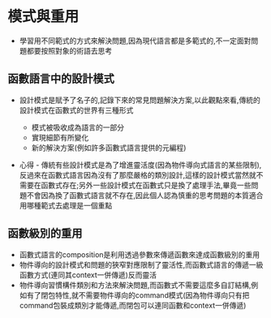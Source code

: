 # 模式與重用

* 學習用不同範式的方式來解決問題,因為現代語言都是多範式的,不一定面對問題都要按照對象的術語去思考

## 函數語言中的設計模式

* 設計模式是賦予了名子的,記錄下來的常見問題解決方案,以此觀點來看,傳統的設計模式在函數式的世界有三種形式
  * 模式被吸收成為語言的一部分
  * 實現細節有所變化
  * 新的解決方案(例如許多函數式語言提供的元編程)
  
* 心得 - 傳統有些設計模式是為了增進靈活度(因為物件導向式語言的某些限制),反過來在函數式語言因為沒有了那麼嚴格的類別設計,這樣的設計模式當然就不需要在函數式存在;另外一些設計模式在函數式只是換了處理手法,畢竟一些問題不會因為換了函數式語言就不存在,因此個人認為慎重的思考問題的本質適合用哪種範式去處理是一個重點

## 函數級別的重用

* 函數式語言的composition是利用透過參數來傳遞函數來達成函數級別的重用
* 物件導向的設計模式和問題的狹窄對應限制了靈活性,而函數式語言的傳遞一級函數方式(連同其context一併傳遞)反而靈活
* 物件導向習慣構件類別和方法來解決問題,而函數式不需要這麼多自訂結構,例如有了閉包特性,就不需要物件導向的command模式(因為物件導向只有把command包裝成類別才能傳遞,而閉包可以連同函數和context一併傳遞)